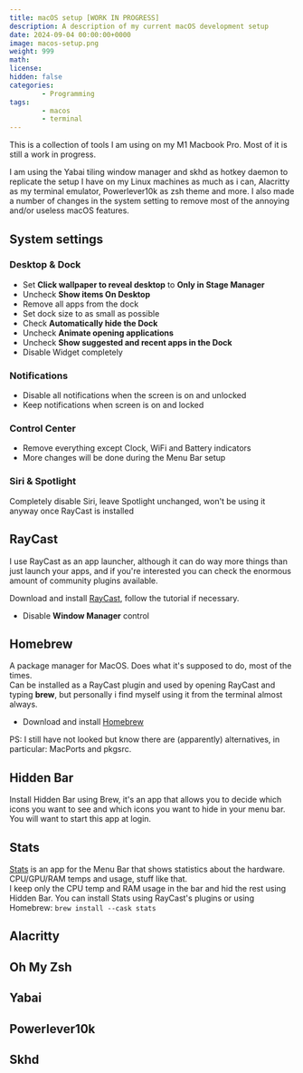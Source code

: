 ```yaml
---
title: macOS setup [WORK IN PROGRESS]
description: A description of my current macOS development setup 
date: 2024-09-04 00:00:00+0000
image: macos-setup.png
weight: 999
math: 
license: 
hidden: false
categories:
        - Programming
tags:
        - macos
        - terminal
---
```

This is a collection of tools I am using on my M1 Macbook Pro. Most of it is still a work in progress.

I am using the Yabai tiling window manager and skhd as hotkey daemon to replicate the setup I have on my Linux machines as much as i can, Alacritty as my terminal emulator, Powerlever10k as zsh theme and more.
I also made a number of changes in the system setting to remove most of the annoying and/or useless macOS features.

## System settings
### Desktop & Dock
- Set **Click wallpaper to reveal desktop** to **Only in Stage Manager**
- Uncheck **Show items On Desktop**
- Remove all apps from the dock
- Set dock size to as small as possible
- Check **Automatically hide the Dock**
- Uncheck **Animate opening applications**
- Uncheck **Show suggested and recent apps in the Dock**
- Disable Widget completely 
### Notifications
- Disable all notifications when the screen is on and unlocked
- Keep notifications when screen is on and locked
### Control Center
- Remove everything except Clock, WiFi and Battery indicators
- More changes will be done during the Menu Bar setup
### Siri & Spotlight
Completely disable Siri, leave Spotlight unchanged, won't be using it anyway once RayCast is installed
## RayCast
I use RayCast as an app launcher, although it can do way more things than just launch your apps, and if you're interested you can check the enormous amount of community plugins available.

Download and install [RayCast](https://www.raycast.com/), follow the tutorial if necessary.
- Disable **Window Manager** control

## Homebrew
A package manager for MacOS. Does what it's supposed to do, most of the times.\
Can be installed as a RayCast plugin and used by opening RayCast and typing **brew**, but personally i find myself using it from the terminal almost always.
- Download and install [Homebrew](https://brew.sh/)

PS: I still have not looked but know there are (apparently) alternatives, in particular: MacPorts and pkgsrc.

## Hidden Bar
Install Hidden Bar using Brew, it's an app that allows you to decide which icons you want to see and which icons you want to hide in your menu bar.\
You will want to start this app at login.

## Stats
[Stats](https://github.com/exelban/stats) is an app for the Menu Bar that shows statistics about the hardware. CPU/GPU/RAM temps and usage, stuff like that.\
I keep only the CPU temp and RAM usage in the bar and hid the rest using Hidden Bar.
You can install Stats using RayCast's plugins or using Homebrew: `brew install --cask stats`

## Alacritty

## Oh My Zsh

## Yabai

## Powerlever10k

## Skhd
